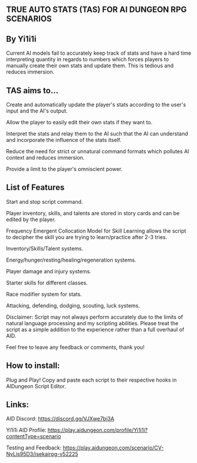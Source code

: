 ## TRUE AUTO STATS (TAS) FOR AI DUNGEON RPG SCENARIOS
## By Yi1i1i

Current AI models fail to accurately keep track of stats and have a hard time interpreting quantity in regards to numbers which forces players to manually create their own stats and update them. This is tedious and reduces immersion.

## TAS aims to...

Create and automatically update the player's stats according to the user's input and the AI's output.

Allow the player to easily edit their own stats if they want to.

Interpret the stats and relay them to the AI such that the AI can understand and incorporate the influence of the stats itself.

Reduce the need for strict or unnatural command formats which pollutes AI context and reduces immersion.

Provide a limit to the player's omniscient power.


## List of Features

Start and stop script command.

Player inventory, skills, and talents are stored in story cards and can be edited by the player.

Frequency Emergent Collocation Model for Skill Learning allows the script to decipher the skill you are trying to learn/practice after 2-3 tries.

Inventory/Skills/Talent systems.

Energy/hunger/resting/healing/regeneration systems.

Player damage and injury systems.

Starter skills for different classes.

Race modifier system for stats.

Attacking, defending, dodging, scouting, luck systems.


Disclaimer: Script may not always perform accurately due to the limits of natural language processing and my scripting abilities. Please treat the script as a simple addition to the experience rather than a full overhaul of AID.


Feel free to leave any feedback or comments, thank you!


## How to install:
Plug and Play! Copy and paste each script to their respective hooks in AIDungeon Script Editor.


## Links:

AID Discord: https://discord.gg/VJXwe7bj3A

Yi1i1i AID Profile: https://play.aidungeon.com/profile/Yi1i1i?contentType=scenario

Testing and Feedback: https://play.aidungeon.com/scenario/CV-NyLis95D3/isekairpg-v52225

